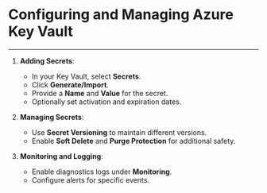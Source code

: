 # Configuring and Managing Azure Key Vault
___
1. **Adding Secrets**:
   * In your Key Vault, select **Secrets**.
   * Click **Generate/Import**.
   * Provide a **Name** and **Value** for the secret.
   * Optionally set activation and expiration dates.

2. **Managing Secrets**:
   * Use **Secret Versioning** to maintain different versions.
   * Enable **Soft Delete** and **Purge Protection** for additional safety.

3. **Monitoring and Logging**:
   * Enable diagnostics logs under **Monitoring**.
   * Configure alerts for specific events.